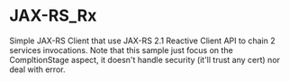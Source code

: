# JAX-RS_Rx

Simple JAX-RS Client that use JAX-RS 2.1 Reactive Client API to chain 2 services invocations.
Note that this sample just focus on the CompltionStage aspect, it doesn't handle security (it'll trust any cert) nor deal with error.
